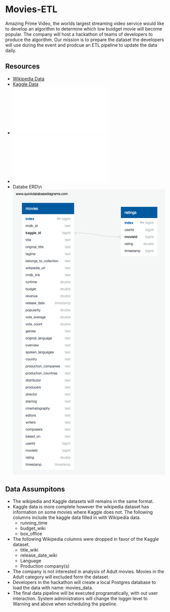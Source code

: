 # Movies-ETL
Amazing Prime Video, the worlds largest streaming video service would like to develop an algorithm to determine which low buidget movie will become popular. The company will host a hackathon of teams of developers to produce the algorithm. Our mission is to prepare the dataset the developers will use during the event and prodcue an ETL pipeline to update the data daily. 

## Resources
* [Wikipedia Data](https://courses.bootcampspot.com/courses/137/files/14478/download?wrap=1)
* [Kaggle Data](https://www.kaggle.com/account/login?returnUrl=%2Frounakbanik%2Fthe-movies-dataset%2Fdata)
* ![Challenge ETL Code](./challenge.py)
* ![Pipeline Log File](./etl.log)
* Databe ERD\n
![Movies Database ERD](./movies-etl.png)

## Data Assumpitons
* The wikipedia and Kaggle datasets will remains in the same format. 
* Kaggle data is more complete however the wikipedia dataset has information on some movies where Kaggle does not. The following columns include the kaggle data filled in with Wikipedia data.
  * running_time
  * budget_wiki
  * box_office
* The following Wikipedia columns were dropped in favor of the Kaggle dataset. 
  * title_wiki
  * release_date_wiki
  * Language
  * Production company(s) 
* The company is not interested in analysis of Adult movies. Movies in the Adult category will excluded form the dataset.
* Developers in the hackathon will create a local Postgres database to load the data with name: movies_data.
* The final data pipeline will be executed programatically, with out user interaction. System administrators will change the loggin level to Warning and above when scheduling the pipeline.

